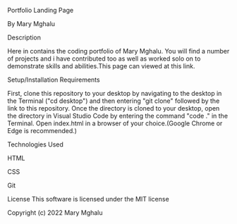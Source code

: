 Portfolio Landing Page

By Mary Mghalu

Description

Here in contains the coding portfolio of Mary Mghalu. You will find a number of projects and i have contributed too as well as worked solo on to demonstrate skills and abilities.This page can viewed at this link.

Setup/Installation Requirements

First, clone this repository to your desktop by navigating to the desktop in the Terminal ("cd desktop") and then entering "git clone" followed by the link to this repository.
Once the directory is cloned to your desktop, open the directory in Visual Studio Code by entering the command "code ." in the Terminal.
Open index.html in a browser of your choice.(Google Chrome or Edge is recommended.)


Technologies Used

HTML

CSS

Git

License
This software is licensed under the MIT license

Copyright (c) 2022 Mary Mghalu
